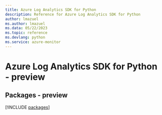 ```yaml
---
title: Azure Log Analytics SDK for Python
description: Reference for Azure Log Analytics SDK for Python
author: lmazuel
ms.author: lmazuel
ms.data: 05/22/2023
ms.topic: reference
ms.devlang: python
ms.service: azure-monitor
---
```

# Azure Log Analytics SDK for Python - preview
## Packages - preview
[!INCLUDE [packages](log-analytics-index.md)]